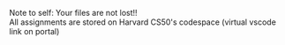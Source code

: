 Note to self:   Your files are not lost!!      
All assignments are stored on Harvard CS50's codespace (virtual vscode link on portal)
